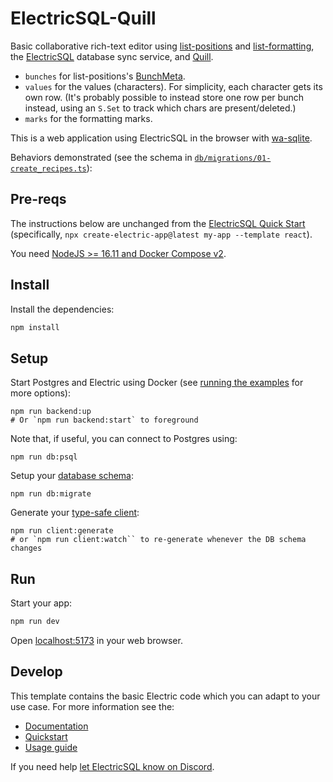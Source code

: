 # ElectricSQL-Quill

Basic collaborative rich-text editor using [list-positions](https://github.com/mweidner037/list-positions#readme) and [list-formatting](https://github.com/mweidner037/list-formatting#readme), the [ElectricSQL](https://electric-sql.com/) database sync service, and [Quill](https://quilljs.com/).

- `bunches` for list-positions's [BunchMeta](https://github.com/mweidner037/list-positions#managing-metadata).
- `values` for the values (characters). For simplicity, each character gets its own row. (It's probably possible to instead store one row per bunch instead, using an `S.Set` to track which chars are present/deleted.)
- `marks` for the formatting marks.

This is a web application using ElectricSQL in the browser with [wa-sqlite](https://electric-sql.com/docs/integrations/drivers/web/wa-sqlite).

Behaviors demonstrated (see the schema in [`db/migrations/01-create_recipes.ts`](./db/migrations/01-create_recipes.sql)):

## Pre-reqs

The instructions below are unchanged from the [ElectricSQL Quick Start](https://electric-sql.com/docs/quickstart) (specifically, `npx create-electric-app@latest my-app --template react`).

You need [NodeJS >= 16.11 and Docker Compose v2](https://electric-sql.com/docs/usage/installation/prereqs).

## Install

Install the dependencies:

```sh
npm install
```

## Setup

Start Postgres and Electric using Docker (see [running the examples](https://electric-sql.com/docs/examples/notes/running) for more options):

```shell
npm run backend:up
# Or `npm run backend:start` to foreground
```

Note that, if useful, you can connect to Postgres using:

```shell
npm run db:psql
```

Setup your [database schema](https://electric-sql.com/docs/usage/data-modelling):

```shell
npm run db:migrate
```

Generate your [type-safe client](https://electric-sql.com/docs/usage/data-access/client):

```shell
npm run client:generate
# or `npm run client:watch`` to re-generate whenever the DB schema changes
```

## Run

Start your app:

```sh
npm run dev
```

<!-- see https://vitejs.dev/config/server-options#server-port for default Vite port -->

Open [localhost:5173](http://localhost:5173) in your web browser.

## Develop

This template contains the basic Electric code which you can adapt to your use case. For more information see the:

- [Documentation](https://electric-sql.com/docs)
- [Quickstart](https://electric-sql.com/docs/quickstart)
- [Usage guide](https://electric-sql.com/docs/usage)

If you need help [let ElectricSQL know on Discord](https://discord.electric-sql.com).
